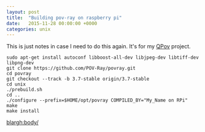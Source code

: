 ```yaml
---
layout: post
title:  "Building pov-ray on raspberry pi"
date:   2015-11-28 00:00:00 +0000
categories: unix
---
```

This is just notes in case I need to do this again. It's for my
[QPov](https://github.com/ThomasHabets/qpov) project.

```shell
sudo apt-get install autoconf libboost-all-dev libjpeg-dev libtiff-dev libpng-dev
git clone https://github.com/POV-Ray/povray.git
cd povray
git checkout --track -b 3.7-stable origin/3.7-stable
cd unix
./prebuild.sh
cd ..
./configure --prefix=$HOME/opt/povray COMPILED_BY="My_Name on RPi"
make
make install
```

<blargh:body/>
